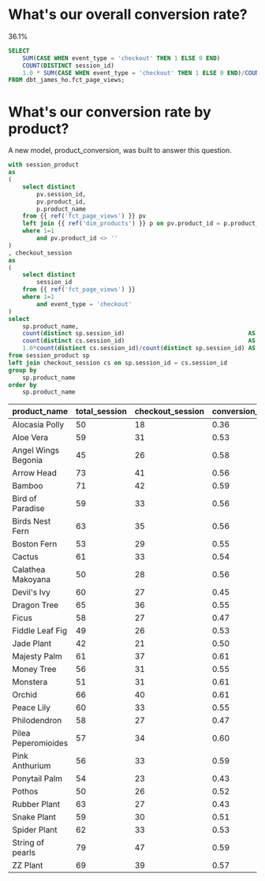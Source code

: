 # What's our overall conversion rate?
36.1%
```sql 
SELECT
    SUM(CASE WHEN event_type = 'checkout' THEN 1 ELSE 0 END)                                        AS count_checkouts,
    COUNT(DISTINCT session_id)                                                                      AS count_sessions,
    1.0 * SUM(CASE WHEN event_type = 'checkout' THEN 1 ELSE 0 END)/COUNT(DISTINCT session_id)       AS conversion_rate
FROM dbt_james_ho.fct_page_views;
```

# What's our conversion rate by product?

A new model, product_conversion, was built to answer this question.
```sql
with session_product 
as
(
    select distinct
        pv.session_id,
        pv.product_id,
        p.product_name
    from {{ ref('fct_page_views') }} pv
    left join {{ ref('dim_products') }} p on pv.product_id = p.product_id
    where 1=1
        and pv.product_id <> ''
)
, checkout_session
as
(
    select distinct
        session_id
    from {{ ref('fct_page_views') }}
    where 1=1
        and event_type = 'checkout'
)
select
    sp.product_name,
    count(distinct sp.session_id)                                   AS total_session,
    count(distinct cs.session_id)                                   AS checkout_session,
    1.0*count(distinct cs.session_id)/count(distinct sp.session_id) AS conversion_rate
from session_product sp
left join checkout_session cs on sp.session_id = cs.session_id
group by
    sp.product_name
order by
    sp.product_name
```
|  product_name     | total_session | checkout_session | conversion_rate |
|---------------------|---------------|------------------|--------------|
| Alocasia Polly      |            50 |               18 |            0.36|
| Aloe Vera           |            59 |               31 |            0.53|
| Angel Wings Begonia |            45 |               26 |            0.58|
| Arrow Head          |            73 |               41 |            0.56|
| Bamboo              |            71 |               42 |            0.59|
| Bird of Paradise    |            59 |               33 |            0.56|
| Birds Nest Fern     |            63 |               35 |            0.56|
| Boston Fern         |            53 |               29 |            0.55|
| Cactus              |            61 |               33 |            0.54|
| Calathea Makoyana   |            50 |               28 |            0.56|
| Devil's Ivy         |            60 |               27 |            0.45|
| Dragon Tree         |            65 |               36 |            0.55|
| Ficus               |            58 |               27 |            0.47|
| Fiddle Leaf Fig     |            49 |               26 |            0.53|
| Jade Plant          |            42 |               21 |            0.50|
| Majesty Palm        |            61 |               37 |            0.61|
| Money Tree          |            56 |               31 |            0.55|
| Monstera            |            51 |               31 |            0.61|
| Orchid              |            66 |               40 |            0.61|
| Peace Lily          |            60 |               33 |            0.55|
| Philodendron        |            58 |               27 |            0.47|
| Pilea Peperomioides |            57 |               34 |            0.60|
| Pink Anthurium      |            56 |               33 |            0.59|
| Ponytail Palm       |            54 |               23 |            0.43|
| Pothos              |            50 |               26 |            0.52|
| Rubber Plant        |            63 |               27 |            0.43|
| Snake Plant         |            59 |               30 |            0.51|
| Spider Plant        |            62 |               33 |            0.53|
| String of pearls    |            79 |               47 |            0.59|
| ZZ Plant            |            69 |               39 |            0.57|
